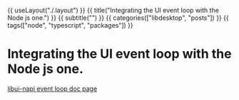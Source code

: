 {{ useLayout("./.layout") }}
{{ title("Integrating the UI event loop with the Node js one.") }}
{{ subtitle("") }}
{{ categories(["libdesktop", "posts"]) }}
{{ tags(["node", "typescript", "packages"]) }}


# Integrating the UI event loop with the Node js one.

[libui-napi event loop doc page](https://github.com/parro-it/libui-napi/blob/master/docs/initialization.md)